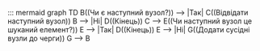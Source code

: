 ::: mermaid 
graph TD
    B((Чи є наступний вузол?)) --> |Так| C((Відвідати наступний вузол))
    B --> |Ні| D((Кінець))
    C --> E((Чи наступний вузол це шуканий елемент?))
    E --> |Так| D((Кінець))
    E --> |Ні| G((Додати сусідні вузли до черги))
    G --> B